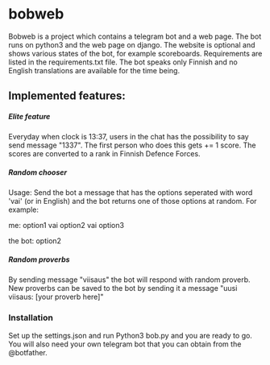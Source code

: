 # bobweb
Bobweb is a project which contains a telegram bot and a web page. The bot runs on python3 and the web page on django. The website is optional and shows various states of the bot, for example scoreboards. Requirements are listed in the requirements.txt file. The bot speaks only Finnish and no English translations are available for the time being. 

## Implemented features:
##### Elite feature
Everyday when clock is 13:37, users in the chat has the possibility to say send message "1337". The first person who does this gets += 1 score. The scores are converted to a rank in Finnish Defence Forces. 
##### Random chooser
Usage: Send the bot a message that has the options seperated with word 'vai' (or in English) and the bot returns one of those options at random. 
For example: 

me: option1 vai option2 vai option3

the bot: option2

##### Random proverbs
By sending message "viisaus" the bot will respond with random proverb. New proverbs can be saved to the bot by sending it a message "uusi viisaus: [your proverb here]"

### Installation
Set up the settings.json and run Python3 bob.py and you are ready to go. You will also need your own telegram bot that you can obtain from the @botfather. 